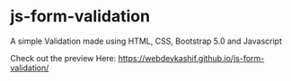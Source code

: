 # js-form-validation

A simple Validation made using HTML, CSS, Bootstrap 5.0 and Javascript

Check out the preview Here: https://webdevkashif.github.io/js-form-validation/
